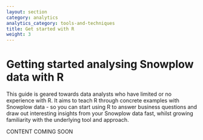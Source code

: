 ```yaml
---
layout: section
category: analytics
analytics_category: tools-and-techniques
title: Get started with R
weight: 3
---
```


# Getting started analysing Snowplow data with R

This guide is geared towards data analysts who have limited or no experience with R. It aims to teach R through concrete examples with Snowplow data - so you can start using R to answer business questions and draw out interesting insights from your Snowplow data fast, whilst growing familiarity with the underlying tool and approach.

CONTENT COMING SOON
